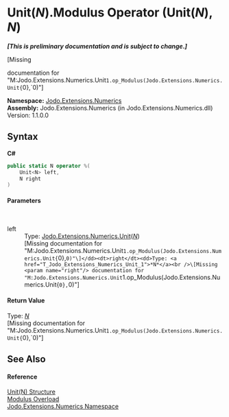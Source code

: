 # Unit(*N*).Modulus Operator (Unit(*N*), *N*)
 _**\[This is preliminary documentation and is subject to change.\]**_

\[Missing <summary> documentation for "M:Jodo.Extensions.Numerics.Unit`1.op_Modulus(Jodo.Extensions.Numerics.Unit{`0},`0)"\]

**Namespace:**&nbsp;<a href="N_Jodo_Extensions_Numerics">Jodo.Extensions.Numerics</a><br />**Assembly:**&nbsp;Jodo.Extensions.Numerics (in Jodo.Extensions.Numerics.dll) Version: 1.1.0.0

## Syntax

**C#**<br />
``` C#
public static N operator %(
	Unit<N> left,
	N right
)
```


#### Parameters
&nbsp;<dl><dt>left</dt><dd>Type: <a href="T_Jodo_Extensions_Numerics_Unit_1">Jodo.Extensions.Numerics.Unit</a>(<a href="T_Jodo_Extensions_Numerics_Unit_1">*N*</a>)<br />\[Missing <param name="left"/> documentation for "M:Jodo.Extensions.Numerics.Unit`1.op_Modulus(Jodo.Extensions.Numerics.Unit{`0},`0)"\]</dd><dt>right</dt><dd>Type: <a href="T_Jodo_Extensions_Numerics_Unit_1">*N*</a><br />\[Missing <param name="right"/> documentation for "M:Jodo.Extensions.Numerics.Unit`1.op_Modulus(Jodo.Extensions.Numerics.Unit{`0},`0)"\]</dd></dl>

#### Return Value
Type: <a href="T_Jodo_Extensions_Numerics_Unit_1">*N*</a><br />\[Missing <returns> documentation for "M:Jodo.Extensions.Numerics.Unit`1.op_Modulus(Jodo.Extensions.Numerics.Unit{`0},`0)"\]

## See Also


#### Reference
<a href="T_Jodo_Extensions_Numerics_Unit_1">Unit(N) Structure</a><br /><a href="Overload_Jodo_Extensions_Numerics_Unit_1_op_Modulus">Modulus Overload</a><br /><a href="N_Jodo_Extensions_Numerics">Jodo.Extensions.Numerics Namespace</a><br />